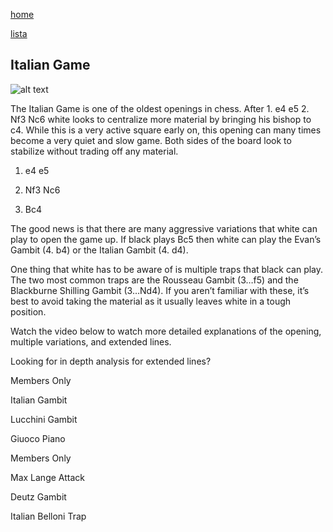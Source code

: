 [home](/zaliczeniowe1awww/)

[lista](/zaliczeniowe1awww/lista/)

## Italian Game

![alt text](https://www.thechesswebsite.com/wp-content/uploads/2015/08/the-italian-game.jpg "Italian Game")


The Italian Game is one of the oldest openings in chess. After 1. e4 e5 2. Nf3 Nc6 white looks to centralize more material by bringing his bishop to c4. While this is a very active square early on, this opening can many times become a very quiet and slow game. Both sides of the board look to stabilize without trading off any material.

1. e4 e5

2. Nf3 Nc6

3. Bc4

The good news is that there are many aggressive variations that white can play to open the game up. If black plays Bc5 then white can play the Evan’s Gambit (4. b4) or the Italian Gambit (4. d4).

One thing that white has to be aware of is multiple traps that black can play. The two most common traps are the Rousseau Gambit (3…f5) and the Blackburne Shilling Gambit (3…Nd4). If you aren’t familiar with these, it’s best to avoid taking the material as it usually leaves white in a tough position.

Watch the video below to watch more detailed explanations of the opening, multiple variations, and extended lines.









Looking for in depth analysis for extended lines?



Members Only













Italian Gambit























Lucchini Gambit























Giuoco Piano









Members Only













Max Lange Attack























Deutz Gambit























Italian Belloni Trap

